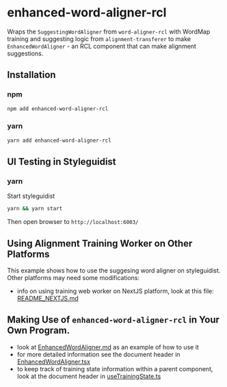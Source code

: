 
# enhanced-word-aligner-rcl

Wraps the `SuggestingWordAligner` from `word-aligner-rcl` with WordMap training and suggesting logic from `alignment-transferer` to make `EnhancedWordAligner` - an RCL component that can make alignment suggestions.


## Installation

### npm
```bash
npm add enhanced-word-aligner-rcl
```

### yarn
```bash
yarn add enhanced-word-aligner-rcl
```

## UI Testing in Styleguidist

### yarn

Start styleguidist

```bash
yarn && yarn start
```

Then open browser to `http://localhost:6003/
`
## Using Alignment Training Worker on Other Platforms

This example shows how to use the suggesing word aligner on styleguidist.  Other platforms may need some modifications:
- info on using training web worker on NextJS platform, look at this file: [README_NEXTJS.md](README_NEXTJS.md)

## Making Use of `enhanced-word-aligner-rcl` in Your Own Program.

- look at [EnhancedWordAligner.md](./src/components/EnhancedWordAligner.md) as an example of how to use it 
- for more detailed information see the document header in [EnhancedWordAligner.tsx](./src/components/EnhancedWordAligner.tsx)
- to keep track of training state information within a parent component, look at the document header in [useTrainingState.ts](./src/hooks/useTrainingState.ts)